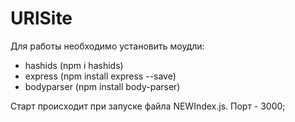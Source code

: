 # URlSite
Для работы необходимо установить моудли:
- hashids (npm i hashids)
- express (npm install express --save)
- bodyparser (npm install body-parser)

Старт происходит при запуске файла NEWIndex.js.
Порт - 3000;
